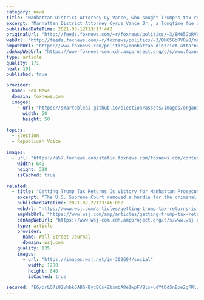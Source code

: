 ```yaml
---
category: news
title: "Manhattan District Attorney Cy Vance, who sought Trump's tax returns, to retire"
excerpt: "Manhattan District Attorney Cyrus Vance Jr., a longtime foe of former President Donald Trump, will not run for re-election."
publishedDateTime: 2021-03-12T13:17:44Z
originalUrl: "http://feeds.foxnews.com/~r/foxnews/politics/~3/8M65GbRVOV8/manhattan-district-attorney-cy-vance-trump-retire-2022"
webUrl: "http://feeds.foxnews.com/~r/foxnews/politics/~3/8M65GbRVOV8/manhattan-district-attorney-cy-vance-trump-retire-2022"
ampWebUrl: "https://www.foxnews.com/politics/manhattan-district-attorney-cy-vance-trump-retire-2022.amp"
cdnAmpWebUrl: "https://www-foxnews-com.cdn.ampproject.org/c/s/www.foxnews.com/politics/manhattan-district-attorney-cy-vance-trump-retire-2022.amp"
type: article
quality: 171
heat: 191
published: true

provider:
  name: Fox News
  domain: foxnews.com
  images:
    - url: "https://smartableai.github.io/election/assets/images/organizations/foxnews.com-50x50.jpg"
      width: 50
      height: 50

topics:
  - Election
  - Republican Voice

images:
  - url: "https://a57.foxnews.com/static.foxnews.com/foxnews.com/content/uploads/2020/03/640/320/DAVance1.jpg?ve=1&tl=1"
    width: 640
    height: 320
    isCached: true

related:
  - title: "Getting Trump Tax Returns Is Victory for Manhattan Prosecutors"
    excerpt: "The U.S. Supreme Court removed a hurdle for the criminal probe when it rejected the former president’s efforts to block a subpoena for his financial records."
    publishedDateTime: 2021-02-22T23:46:00Z
    webUrl: "https://www.wsj.com/articles/getting-trump-tax-returns-is-victory-for-manhattan-prosecutors-11614037615"
    ampWebUrl: "https://www.wsj.com/amp/articles/getting-trump-tax-returns-is-victory-for-manhattan-prosecutors-11614037615"
    cdnAmpWebUrl: "https://www-wsj-com.cdn.ampproject.org/c/s/www.wsj.com/amp/articles/getting-trump-tax-returns-is-victory-for-manhattan-prosecutors-11614037615"
    type: article
    provider:
      name: Wall Street Journal
      domain: wsj.com
    quality: 135
    images:
      - url: "https://images.wsj.net/im-302694/social"
        width: 1280
        height: 640
        isCached: true

secured: "EG/orLO7iO2vhbkGABG/BycBCs+ZbsmbA8e1wpFV8ls+udYtDdSnBpe2gPRl/x8d6qT6xpu6gY5izOHHcK+ixjUcDUWnXxolgKIdVL433+8PSqC3tqngq7tzYQJN2qPzDzMQAJKwmpoUZ1jaqVAkxuR78ZHeUdkHt5njbmBSGqgQFhuSjOCpmk/PwKDIT7uI55ynzJDMgXw2DbtiRxOQYL7WPAFZDeLsJP3e+1J+EnWEil2fYKAMgCx5XzCT8D4wY1t4nGz0OtLRIUf71e8LdRAUFAUeHRcQ4z3w9w9lC20RD8M73ZfixVmR+KSu9B0BdeyJm2e+XIelySgdmR67rdQOfZN8Oz1aUafH0DKWDJA=;8lakF3KXcGCjxm7xXIapFw=="
---
```


